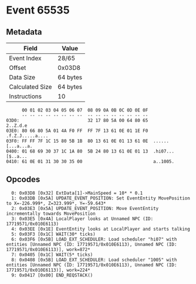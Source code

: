 # Event 65535

## Metadata

| Field           | Value    |
|-----------------|----------|
| Event Index     | 28/65    |
| Offset          | 0x03D8   |
| Data Size       | 64 bytes |
| Calculated Size | 64 bytes |
| Instructions    | 10       |

```
      00 01 02 03 04 05 06 07  08 09 0A 0B 0C 0D 0E 0F
      -- -- -- -- -- -- -- --  -- -- -- -- -- -- -- --
03D0:                          32 17 80 5A 00 64 80 65          2..Z.d.e
03E0: 80 66 80 5A 01 4A F0 FF  FF 7F 13 61 0E 01 1E F0  .f.Z.J.....a....
03F0: FF FF 7F 1C 15 80 5B 1B  80 13 61 0E 01 13 61 0E  ......[...a...a.
0400: 01 68 69 30 37 1C 1A 80  5B 24 80 13 61 0E 01 13  .hi07...[$..a...
0410: 61 0E 01 31 30 30 35 00                           a..1005.        
```

## Opcodes

```
  0: 0x03D8 [0x32] ExtData[1]->MainSpeed = 10* * 0.1
  1: 0x03DB [0x5A] UPDATE_EVENT_POSITION: Set EventEntity MovePosition to X=-226.999*, Z=323.999*, Y=-59.643*
  2: 0x03E3 [0x5A] UPDATE_EVENT_POSITION: Move EventEntity incrementally towards MovePosition
  3: 0x03E5 [0x4A] LocalPlayer looks at Unnamed NPC (ID: 17719571/0x010E6113)
  4: 0x03EE [0x1E] EventEntity looks at LocalPlayer and starts talking
  5: 0x03F3 [0x1C] WAIT(30* ticks)
  6: 0x03F6 [0x5B] LOAD_EXT_SCHEDULER: Load scheduler "hi07" with entities [Unnamed NPC (ID: 17719571/0x010E6113), Unnamed NPC (ID: 17719571/0x010E6113)], work=872*
  7: 0x0405 [0x1C] WAIT(5* ticks)
  8: 0x0408 [0x5B] LOAD_EXT_SCHEDULER: Load scheduler "1005" with entities [Unnamed NPC (ID: 17719571/0x010E6113), Unnamed NPC (ID: 17719571/0x010E6113)], work=224*
  9: 0x0417 [0x00] END_REQSTACK()
```

